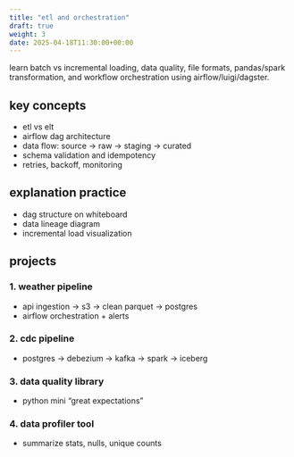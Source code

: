```yaml
---
title: "etl and orchestration"
draft: true
weight: 3
date: 2025-04-18T11:30:00+00:00
---
```


learn batch vs incremental loading, data quality, file formats, pandas/spark transformation, and workflow orchestration using airflow/luigi/dagster.

## key concepts

- etl vs elt
- airflow dag architecture
- data flow: source → raw → staging → curated
- schema validation and idempotency
- retries, backoff, monitoring

## explanation practice

- dag structure on whiteboard
- data lineage diagram
- incremental load visualization

## projects

### 1. weather pipeline

- api ingestion → s3 → clean parquet → postgres
- airflow orchestration + alerts

### 2. cdc pipeline

- postgres → debezium → kafka → spark → iceberg

### 3. data quality library

- python mini “great expectations”

### 4. data profiler tool

- summarize stats, nulls, unique counts
